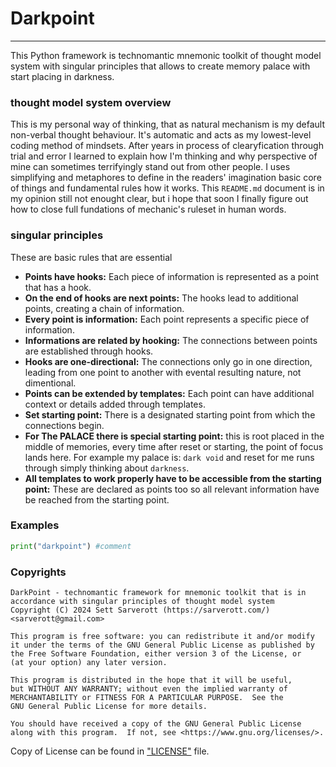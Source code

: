 # Darkpoint
---

This Python framework is technomantic mnemonic toolkit of thought model system with singular principles that allows to create memory palace with start placing in darkness.

### thought model system overview

This is my personal way of thinking, that as natural mechanism is my default non-verbal thought behaviour. It's automatic and acts as my lowest-level coding method of mindsets. After years in process of clearyfication through trial and error I learned to explain how I'm thinking and why perspective of mine can sometimes terrifyingly stand out from other people. I uses simplifying and metaphores to define in the readers' imagination basic core of things and fundamental rules how it works. This `README.md` document is in my opinion still not enought clear, but i hope that soon I finally figure out how to close full fundations of mechanic's ruleset in human words.

### singular principles

These are basic rules that are essential 

- **Points have hooks:** Each piece of information is represented as a point that has a hook.
- **On the end of hooks are next points:** The hooks lead to additional points, creating a chain of information.
- **Every point is information:** Each point represents a specific piece of information.
- **Informations are related by hooking:** The connections between points are established through hooks.
- **Hooks are one-directional:** The connections only go in one direction, leading from one point to another with evental resulting nature, not dimentional.
- **Points can be extended by templates:** Each point can have additional context or details added through templates.
- **Set starting point:** There is a designated starting point from which the connections begin.
- **For __The PALACE__ there is special starting point:** this is root placed in the middle of memories, every time after reset or starting, the point of focus lands here. For example my palace is: `dark void` and reset for me runs through simply thinking about `darkness`.
- **All templates to work properly have to be accessible from the starting point:** These are declared as points too so all relevant information have be reached from the starting point.


### Examples

```python
print("darkpoint") #comment
```

### Copyrights


    DarkPoint - technomantic framework for mnemonic toolkit that is in accordance with singular principles of thought model system 
    Copyright (C) 2024 Sett Sarverott (https://sarverott.com/) <sarverott@gmail.com>

    This program is free software: you can redistribute it and/or modify
    it under the terms of the GNU General Public License as published by
    the Free Software Foundation, either version 3 of the License, or
    (at your option) any later version.

    This program is distributed in the hope that it will be useful,
    but WITHOUT ANY WARRANTY; without even the implied warranty of
    MERCHANTABILITY or FITNESS FOR A PARTICULAR PURPOSE.  See the
    GNU General Public License for more details.

    You should have received a copy of the GNU General Public License
    along with this program.  If not, see <https://www.gnu.org/licenses/>.

Copy of License can be found in ["LICENSE"](./LICENSE) file.